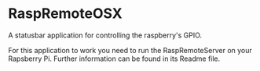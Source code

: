 RaspRemoteOSX
=============

A statusbar application for controlling the raspberry's GPIO.

For this application to work you need to run the RaspRemoteServer on your Rapsberry Pi. Further information can be found in its Readme file.
